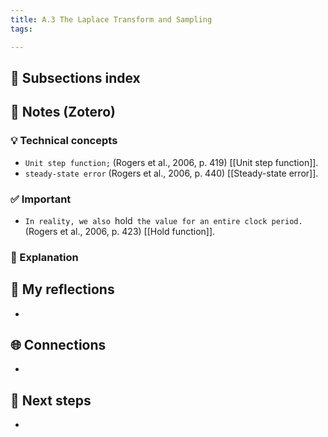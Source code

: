 ```yaml
---
title: A.3 The Laplace Transform and Sampling
tags:

---
```


## 📄 Subsections index


## 🔗 Notes (Zotero)
### 💡 Technical concepts
- `Unit step function;` (Rogers et al., 2006, p. 419)
	[[Unit step function]].
- `steady-state error` (Rogers et al., 2006, p. 440)
	[[Steady-state error]].

### ✅️ Important
- `In reality, we also `hold` the value for an entire clock period.` (Rogers et al., 2006, p. 423)
	[[Hold function]].

### ️🔶 Explanation


## 📝 My reflections
- 

## 🌐 Connections
- 

## 🧭 Next steps
- 

 